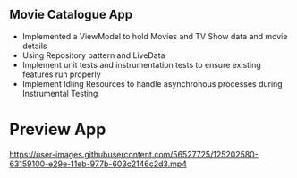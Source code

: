 ## Movie Catalogue App
- Implemented a ViewModel to hold Movies and TV Show data and movie details
- Using Repository pattern and LiveData
- Implement unit tests and instrumentation tests to ensure existing features run properly
- Implement Idling Resources to handle asynchronous processes during Instrumental Testing

# Preview App
https://user-images.githubusercontent.com/56527725/125202580-63159100-e29e-11eb-977b-603c2146c2d3.mp4

